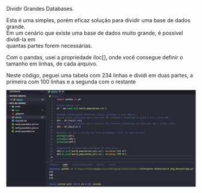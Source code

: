 Dividir Grandes Databases.

Esta é uma simples, porém eficaz solução para dividir uma base de dados grande.<br>
Em um cenário que existe uma base de dados muito grande, é possível dividi-la em <br>
quantas partes forem necessárias.

Com o pandas, usei a propriedade iloc[], onde você consegue definir o tamanho em linhas, de
cada arquivo.

Neste código, peguei uma tabela com 234 linhas e dividi em duas partes, a primeira com 100 linhas
e a segunda com o restante

<img src='https://github.com/guilhermebrumatti/guilhermebrumatti/blob/main/split_bit_databases_print1.jpg' />


